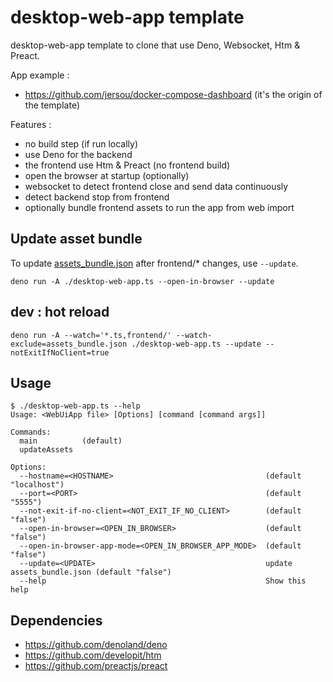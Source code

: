 # desktop-web-app template

desktop-web-app template to clone that use Deno, Websocket, Htm & Preact.

App example :

- https://github.com/jersou/docker-compose-dashboard (it's the origin of the
  template)

Features :

- no build step (if run locally)
- use Deno for the backend
- the frontend use Htm & Preact (no frontend build)
- open the browser at startup (optionally)
- websocket to detect frontend close and send data continuously
- detect backend stop from frontend
- optionally bundle frontend assets to run the app from web import

## Update asset bundle

To update [assets_bundle.json](assets_bundle.json) after frontend/* changes, use
`--update`.

```shell
deno run -A ./desktop-web-app.ts --open-in-browser --update
```

## dev : hot reload

```shell
deno run -A --watch='*.ts,frontend/' --watch-exclude=assets_bundle.json ./desktop-web-app.ts --update --notExitIfNoClient=true
```

## Usage

```
$ ./desktop-web-app.ts --help
Usage: <WebUiApp file> [Options] [command [command args]]

Commands:
  main          (default)
  updateAssets

Options:
  --hostname=<HOSTNAME>                                  (default "localhost")
  --port=<PORT>                                          (default "5555")
  --not-exit-if-no-client=<NOT_EXIT_IF_NO_CLIENT>        (default "false")
  --open-in-browser=<OPEN_IN_BROWSER>                    (default "false")
  --open-in-browser-app-mode=<OPEN_IN_BROWSER_APP_MODE>  (default "false")
  --update=<UPDATE>                                      update assets_bundle.json (default "false")
  --help                                                 Show this help
```

## Dependencies

- https://github.com/denoland/deno
- https://github.com/developit/htm
- https://github.com/preactjs/preact
